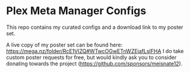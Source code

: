 # Plex Meta Manager Configs 

This repo contains my curated configs and a download link to my poster set.

A live copy of my poster set can be found here: https://mega.nz/folder/RcE1VIZQ#WTwcOGwETnWZEjafLsIFHA
I do take custom poster requests for free, but would kindly ask you to consider donating towards the project (https://github.com/sponsors/meisnate12).

